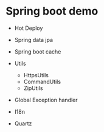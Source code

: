 # Spring boot demo

- Hot Deploy
- Spring data jpa
- Spring boot cache

- Utils
  - HttpsUtils
  - CommandUtils
  - ZipUtils

- Global Exception handler
- I18n
- Quartz
